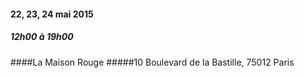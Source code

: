 #### 22, 23, 24 mai 2015
##### 12h00 à 19h00

####La Maison Rouge
#####10 Boulevard de la Bastille, 75012&nbsp;Paris